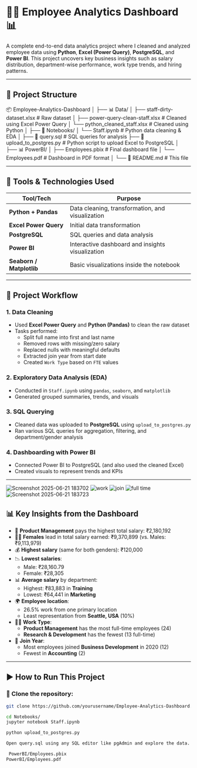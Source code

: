 # 🧑‍💼 Employee Analytics Dashboard 📊

A complete end-to-end data analytics project where I cleaned and analyzed employee data using **Python**, **Excel (Power Query)**, **PostgreSQL**, and **Power BI**. This project uncovers key business insights such as salary distribution, department-wise performance, work type trends, and hiring patterns.

---

## 📁 Project Structure

📦 Employee-Analytics-Dashboard
│
├── 📊 Data/
│ ├── staff-dirty-dataset.xlsx # Raw dataset
│ ├── power-query-clean-staff.xlsx # Cleaned using Excel Power Query
│ └── python_cleaned_staff.xlsx # Cleaned using Python
│
├── 📔 Notebooks/
│ └── Staff.ipynb # Python data cleaning & EDA
│
├── 📄 query.sql # SQL queries for analysis
├── 📄 upload_to_postgres.py # Python script to upload Excel to PostgreSQL
│
├── 📊 PowerBI/
│ ├── Employees.pbix # Final dashboard file
│ └── Employees.pdf # Dashboard in PDF format
│
└── 📄 README.md # This file


---

## 🔧 Tools & Technologies Used

| Tool/Tech             | Purpose                                           |
|-----------------------|---------------------------------------------------|
| **Python + Pandas**   | Data cleaning, transformation, and visualization |
| **Excel Power Query** | Initial data transformation                      |
| **PostgreSQL**        | SQL queries and data analysis                    |
| **Power BI**          | Interactive dashboard and insights visualization |
| **Seaborn / Matplotlib** | Basic visualizations inside the notebook      |

---

## 🚀 Project Workflow

### 1. **Data Cleaning**
- Used **Excel Power Query** and **Python (Pandas)** to clean the raw dataset
- Tasks performed:
  - Split full name into first and last name
  - Removed rows with missing/zero salary
  - Replaced nulls with meaningful defaults
  - Extracted join year from start date
  - Created `Work Type` based on `FTE` values

### 2. **Exploratory Data Analysis (EDA)**
- Conducted in `Staff.ipynb` using `pandas`, `seaborn`, and `matplotlib`
- Generated grouped summaries, trends, and visuals

### 3. **SQL Querying**
- Cleaned data was uploaded to **PostgreSQL** using `upload_to_postgres.py`
- Ran various SQL queries for aggregation, filtering, and department/gender analysis

### 4. **Dashboarding with Power BI**
- Connected Power BI to PostgreSQL (and also used the cleaned Excel)
- Created visuals to represent trends and KPIs

---

![Screenshot 2025-06-21 183702](https://github.com/user-attachments/assets/b5043a1d-fe7d-4ab7-a10d-fe4419c9ded7)
![work](https://github.com/user-attachments/assets/c89a6b2d-3f09-4926-a0e1-c3e30eedc26d)
![join](https://github.com/user-attachments/assets/dbe54e60-0e6f-4d01-894a-9d4427489a72)
![full time](https://github.com/user-attachments/assets/a9d4d1c2-eaf2-4c69-9fbe-f91bf0e86aff)
![Screenshot 2025-06-21 183723](https://github.com/user-attachments/assets/a01ebbdb-d003-45fb-ad73-76d48f828901)



## 📊 Key Insights from the Dashboard

- 🏢 **Product Management** pays the highest total salary: ₹2,180,192
- 👩‍💼 **Females** lead in total salary earned: ₹9,370,899 (vs. Males: ₹9,113,979)
- 💰 **Highest salary** (same for both genders): ₹120,000
- 📉 **Lowest salaries**:
  - Male: ₹28,160.79
  - Female: ₹28,305
- 📊 **Average salary** by department:
  - Highest: ₹83,883 in **Training**
  - Lowest: ₹64,441 in **Marketing**
- 🌍 **Employee location**:
  - 26.5% work from one primary location
  - Least representation from **Seattle, USA** (10%)
- 🧑‍💼 **Work Type**:
  - **Product Management** has the most full-time employees (24)
  - **Research & Development** has the fewest (13 full-time)
- 📅 **Join Year**:
  - Most employees joined **Business Development** in 2020 (12)
  - Fewest in **Accounting** (2)

---

## ▶️ How to Run This Project

### 📌 Clone the repository:
```bash
git clone https://github.com/yourusername/Employee-Analytics-Dashboard.git

cd Notebooks/
jupyter notebook Staff.ipynb

python upload_to_postgres.py

Open query.sql using any SQL editor like pgAdmin and explore the data.

 PowerBI/Employees.pbix
PowerBI/Employees.pdf

````

